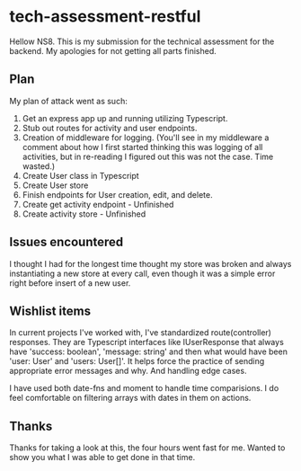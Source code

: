 # tech-assessment-restful

Hellow NS8. This is my submission for the technical assessment for the backend. My apologies for not getting all parts finished.

## Plan

My plan of attack went as such:

1. Get an express app up and running utilizing Typescript.
2. Stub out routes for activity and user endpoints.
3. Creation of middleware for logging. (You'll see in my middleware a comment about how I first started thinking this was logging of all activities, but in re-reading I figured out this was not the case. Time wasted.)
4. Create User class in Typescript
5. Create User store
6. Finish endpoints for User creation, edit, and delete.
7. Create get activity endpoint - Unfinished
8. Create activity store - Unfinished

## Issues encountered

I thought I had for the longest time thought my store was broken and always instantiating a new store at every call, even though it was a simple error right before insert of a new user.

## Wishlist items

In current projects I've worked with, I've standardized route(controller) responses. They are Typescript interfaces like IUserResponse that always have 'success: boolean', 'message: string' and then what would have been 'user: User' and 'users: User[]'. It helps force the practice of sending appropriate error messages and why. And handling edge cases.

I have used both date-fns and moment to handle time comparisions. I do feel comfortable on filtering arrays with dates in them on actions. 

## Thanks

Thanks for taking a look at this, the four hours went fast for me. Wanted to show you what I was able to get done in that time.